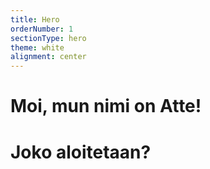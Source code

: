 ```yaml
---
title: Hero
orderNumber: 1
sectionType: hero
theme: white
alignment: center
---
```

# Moi, mun nimi on Atte!
# Joko aloitetaan?
